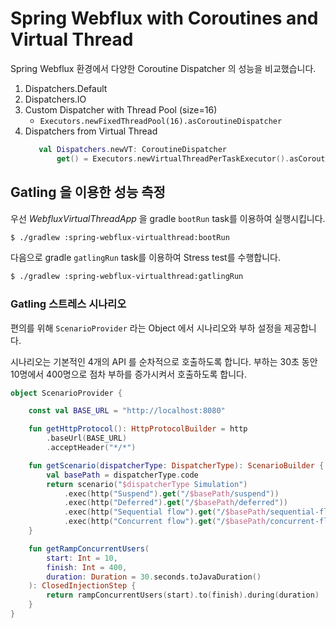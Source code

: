 # Spring Webflux with Coroutines and Virtual Thread

Spring Webflux 환경에서 다양한 Coroutine Dispatcher 의 성능을 비교했습니다.

1. Dispatchers.Default
2. Dispatchers.IO
3. Custom Dispatcher with Thread Pool (size=16)
    - `Executors.newFixedThreadPool(16).asCoroutineDispatcher`
4. Dispatchers from Virtual Thread
   ```kotlin
      val Dispatchers.newVT: CoroutineDispatcher 
          get() = Executors.newVirtualThreadPerTaskExecutor().asCoroutineDispatcher()
    ```

## Gatling 을 이용한 성능 측정

우선 _WebfluxVirtualThreadApp_ 을 gradle `bootRun` task를 이용하여 실행시킵니다.

```bash
$ ./gradlew :spring-webflux-virtualthread:bootRun
```

다음으로 gradle `gatlingRun` task를 이용하여 Stress test를 수행합니다.

```bash
$ ./gradlew :spring-webflux-virtualthread:gatlingRun
```

### Gatling 스트레스 시나리오

편의를 위해 `ScenarioProvider` 라는 Object 에서 시나리오와 부하 설정을 제공합니다.

시나리오는 기본적인 4개의 API 를 순차적으로 호출하도록 합니다.
부하는 30초 동안 10명에서 400명으로 점차 부하를 증가시켜서 호출하도록 합니다.

```kotlin
object ScenarioProvider {

    const val BASE_URL = "http://localhost:8080"

    fun getHttpProtocol(): HttpProtocolBuilder = http
        .baseUrl(BASE_URL)
        .acceptHeader("*/*")

    fun getScenario(dispatcherType: DispatcherType): ScenarioBuilder {
        val basePath = dispatcherType.code
        return scenario("$dispatcherType Simulation")
            .exec(http("Suspend").get("/$basePath/suspend"))
            .exec(http("Deferred").get("/$basePath/deferred"))
            .exec(http("Sequential flow").get("/$basePath/sequential-flow"))
            .exec(http("Concurrent flow").get("/$basePath/concurrent-flow"))
    }

    fun getRampConcurrentUsers(
        start: Int = 10,
        finish: Int = 400,
        duration: Duration = 30.seconds.toJavaDuration()
    ): ClosedInjectionStep {
        return rampConcurrentUsers(start).to(finish).during(duration)
    }
}
```
